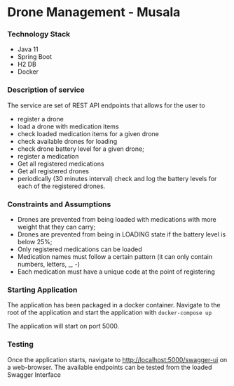 # Drone Management - Musala
### Technology Stack
- Java 11
- Spring Boot
- H2 DB
- Docker

### Description of service
The service are set of REST API endpoints that allows for the user to 
- register a drone
- load a drone with medication items
- check loaded medication items for a given drone
- check available drones for loading
- check drone battery level for a given drone;
- register a medication
- Get all registered medications
- Get all registered drones
- periodically (30 minutes interval) check and log the battery levels for each of the registered drones.

### Constraints and Assumptions
- Drones are prevented from being loaded with medications with more weight that they can carry; 
- Drones are prevented from being in LOADING state if the battery level is below 25%;
- Only registered medications can be loaded
- Medication names must follow a certain pattern (it can only contain numbers, letters, _, -)
- Each medication must have a unique code at the point of registering

### Starting Application
The application has been packaged in a docker container. 
Navigate to the root of the application and start the application with 
```docker-compose up```

The application will start on port 5000.
### Testing
Once the application starts, navigate to 
[http://localhost:5000/swagger-ui](http://localhost:5000/swagger-ui.html) on a web-browser. 
The available endpoints can be tested from the loaded Swagger Interface



